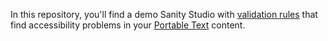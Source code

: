 In this repository, you'll find a demo Sanity Studio with [validation rules](https://github.com/hidde/portable-text-a11y-validation/tree/main/schemas/validation-rules) that find accessibility problems in your [Portable Text](https://www.sanity.io/guides/introduction-to-portable-text) content.
